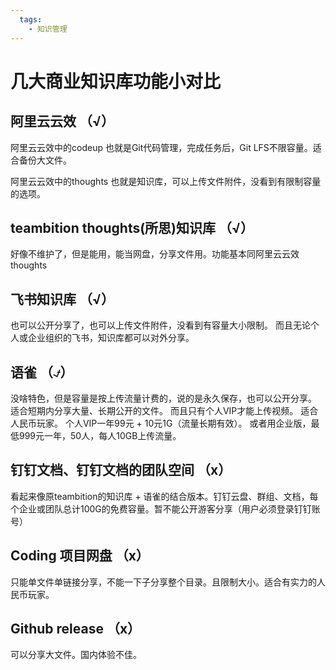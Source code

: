 ```yaml
---
  tags:
    - 知识管理
---
```


# 几大商业知识库功能小对比

## 阿里云云效 （√）
阿里云云效中的codeup 也就是Git代码管理，完成任务后，Git LFS不限容量。适合备份大文件。  

阿里云云效中的thoughts 也就是知识库，可以上传文件附件，没看到有限制容量的选项。  

## teambition thoughts(所思)知识库 （√）
好像不维护了，但是能用，能当网盘，分享文件用。功能基本同阿里云云效thoughts  

## 飞书知识库 （√）
也可以公开分享了，也可以上传文件附件，没看到有容量大小限制。
而且无论个人或企业组织的飞书，知识库都可以对外分享。


## 语雀  （⍻）
没啥特色，但是容量是按上传流量计费的，说的是永久保存，也可以公开分享。  
适合短期内分享大量、长期公开的文件。 而且只有个人VIP才能上传视频。
适合人民币玩家。
个人VIP一年99元 + 10元1G（流量长期有效）。
或者用企业版，最低999元一年，50人，每人10GB上传流量。  

## 钉钉文档、钉钉文档的团队空间 （x）
看起来像原teambition的知识库 + 语雀的结合版本。钉钉云盘、群组、文档，每个企业或团队总计100G的免费容量。暂不能公开游客分享（用户必须登录钉钉账号）

## Coding 项目网盘  （x）
只能单文件单链接分享，不能一下子分享整个目录。且限制大小。适合有实力的人民币玩家。

## Github release （x）
可以分享大文件。国内体验不佳。